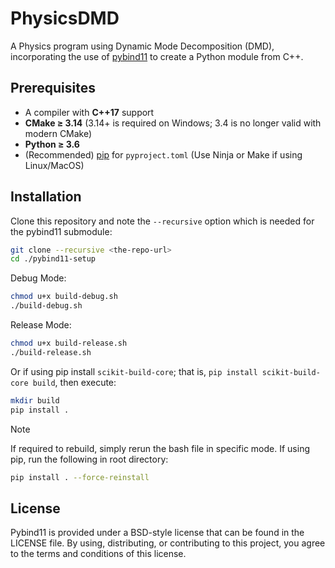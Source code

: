 # PhysicsDMD

A Physics program using Dynamic Mode Decomposition (DMD), incorporating the use of [pybind11](https://github.com/pybind/pybind11)
to create a Python module from C++.

## Prerequisites

- A compiler with **C++17** support
- **CMake ≥ 3.14** (3.14+ is required on Windows; 3.4 is no longer valid with modern CMake)
- **Python ≥ 3.6**
- (Recommended) [pip](https://pip.pypa.io/) for `pyproject.toml` (Use Ninja or Make if using Linux/MacOS)

## Installation

Clone this repository and note the `--recursive` option which is
needed for the pybind11 submodule:

```bash
git clone --recursive <the-repo-url>
cd ./pybind11-setup
```

Debug Mode:

```bash
chmod u+x build-debug.sh
./build-debug.sh
```

Release Mode:

```bash
chmod u+x build-release.sh
./build-release.sh
```

Or if using pip install `scikit-build-core`; that is, ```pip install scikit-build-core build```,
then execute:

```bash
mkdir build
pip install .
```

> [!NOTE]
> If required to rebuild, simply rerun the bash file in specific mode. If using pip,
> run the following in root directory:

```bash
pip install . --force-reinstall
```

## License

Pybind11 is provided under a BSD-style license that can be found in the LICENSE
file. By using, distributing, or contributing to this project, you agree to the
terms and conditions of this license.